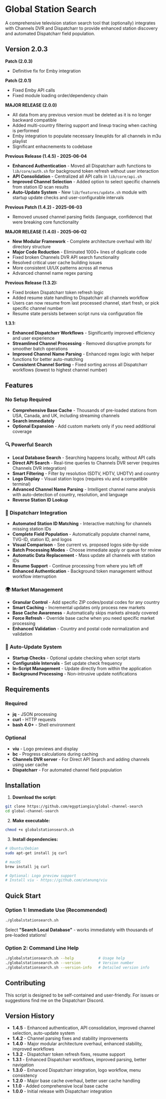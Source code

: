 # Global Station Search

A comprehensive television station search tool that (optionally) integrates with Channels DVR and Dispatcharr to provide enhanced station discovery and automated Dispatcharr field population.

## Version 2.0.3
**Patch (2.0.3)**
- Definitive fix for Emby integration

**Patch (2.0.1)**
- Fixed Emby API calls
- Fixed module loading order/dependency chain 

**MAJOR RELEASE (2.0.0)**
- All data from any previous version must be deleted as it is no longer backward compatible
- Added multi-country filtering support and lineup tracing when caching is performed
- Emby integration to populate necessary lineupIds for all channels in m3u playlist
- Significant enhacnements to codebase

**Previous Release (1.4.5) - 2025-06-04**
- **Enhanced Authentication** - Moved all Dispatcharr auth functions to `lib/core/auth.sh` for background token refresh without user interaction
- **API Consolidation** - Centralized all API calls in `lib/core/api.sh`
- **Improved Channel Selection** - Added option to select specific channels from station ID scan results
- **Auto-Update System** - New `lib/features/update.sh` module with startup update checks and user-configurable intervals

**Previous Patch (1.4.2) - 2025-06-03**
- Removed unused channel parsing fields (language, confidence) that were breaking core functionality

**MAJOR RELEASE (1.4.0) - 2025-06-02**
- **New Modular Framework** - Complete architecture overhaul with lib/ directory structure
- **Major Code Reduction** - Eliminated 1000+ lines of duplicate code
- Fixed broken Channels DVR API search functionality
- Resolved critical user cache building issues
- More consistent UI/UX patterns across all menus
- Advanced channel name regex parsing

**Previous Release (1.3.2):**
- Fixed broken Dispatcharr token refresh logic
- Added resume state handling to Dispatcharr all channels workflow
- Users can now resume from last processed channel, start fresh, or pick specific channel number
- Resume state persists between script runs via configuration file

**1.3.1:**
- **Enhanced Dispatcharr Workflows** - Significantly improved efficiency and user experience
- **Streamlined Channel Processing** - Removed disruptive prompts for smoother batch operations
- **Improved Channel Name Parsing** - Enhanced regex logic with helper functions for better auto-matching
- **Consistent Channel Sorting** - Fixed sorting across all Dispatcharr workflows (lowest to highest channel number)

## Features

### No Setup Required
- **Comprehensive Base Cache** - Thousands of pre-loaded stations from USA, Canada, and UK, including streaming channels
- **Search immediately**
- **Optional Expansion** - Add custom markets only if you need additional coverage

### 🔍 **Powerful Search**
- **Local Database Search** - Searching happens locally, without API calls
- **Direct API Search** - Real-time queries to Channels DVR server (requires Channels DVR integration)
- **Smart Filtering** - Filter by resolution (SDTV, HDTV, UHDTV) and country
- **Logo Display** - Visual station logos (requires viu and a compatible terminal)
- **Advanced Channel Name Parsing** - Intelligent channel name analysis with auto-detection of country, resolution, and language
- **Reverse Station ID Lookup**

### 🔧 **Dispatcharr Integration**
- **Automated Station ID Matching** - Interactive matching for channels missing station IDs
- **Complete Field Population** - Automatically populate channel name, TVG-ID, station ID, and logos
- **Visual Comparison** - See current vs. proposed logos side-by-side
- **Batch Processing Modes** - Choose immediate apply or queue for review
- **Automatic Data Replacement** - Mass update all channels with station IDs
- **Resume Support** - Continue processing from where you left off
- **Enhanced Authentication** - Background token management without workflow interruption

### 🌍 **Market Management**
- **Granular Control** - Add specific ZIP codes/postal codes for any country
- **Smart Caching** - Incremental updates only process new markets
- **Base Cache Awareness** - Automatically skips markets already covered
- **Force Refresh** - Override base cache when you need specific market processing
- **Enhanced Validation** - Country and postal code normalization and validation

### 🔄 **Auto-Update System**
- **Startup Checks** - Optional update checking when script starts
- **Configurable Intervals** - Set update check frequency
- **In-Script Management** - Update directly from within the application
- **Background Processing** - Non-intrusive update notifications

## Requirements

### Required
- **jq** - JSON processing
- **curl** - HTTP requests
- **bash 4.0+** - Shell environment

### Optional
- **viu** - Logo previews and display
- **bc** - Progress calculations during caching
- **Channels DVR server** - For Direct API Search and adding channels using user cache
- **Dispatcharr** - For automated channel field population

## Installation

1. **Download the script:**
```bash
git clone https://github.com/egyptiangio/global-channel-search
cd global-channel-search
```

2. **Make executable:**
```bash
chmod +x globalstationsearch.sh
```

3. **Install dependencies:**
```bash
# Ubuntu/Debian
sudo apt-get install jq curl

# macOS
brew install jq curl

# Optional: Logo preview support
# Install viu - https://github.com/atanunq/viu
```

## Quick Start

### Option 1: Immediate Use (Recommended)
```bash
./globalstationsearch.sh
```
Select **"Search Local Database"** - works immediately with thousands of pre-loaded stations!

### Option 2: Command Line Help
```bash
./globalstationsearch.sh --help           # Usage help
./globalstationsearch.sh --version        # Version number
./globalstationsearch.sh --version-info   # Detailed version info
```

## Contributing

This script is designed to be self-contained and user-friendly. For issues or suggestions find me on the Dispatcharr Discord.

## Version History

- **1.4.5** - Enhanced authentication, API consolidation, improved channel selection, auto-update system
- **1.4.2** - Channel parsing fixes and stability improvements
- **1.4.0** - Major modular architecture overhaul, enhanced stability, improved workflows
- **1.3.2** - Dispatcharr token refresh fixes, resume support
- **1.3.1** - Enhanced Dispatcharr workflows, improved parsing, better navigation
- **1.3.0** - Enhanced Dispatcharr integration, logo workflow, menu consistency
- **1.2.0** - Major base cache overhaul, better user cache handling  
- **1.1.0** - Added comprehensive local base cache
- **1.0.0** - Initial release with Dispatcharr integration